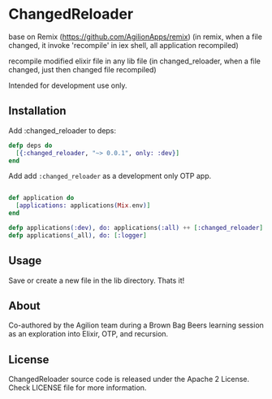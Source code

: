 # ChangedReloader

base on Remix (https://github.com/AgilionApps/remix)
(in remix, when a file changed, it invoke 'recompile' in iex shell, all application recompiled)

recompile modified elixir file in any lib file
(in changed_reloader, when a file changed, just then changed file recompiled)


Intended for development use only.

## Installation

Add :changed_reloader to deps:

```elixir
defp deps do
  [{:changed_reloader, "~> 0.0.1", only: :dev}]
end
```

Add add `:changed_reloader` as a development only OTP app.

```elixir

def application do
  [applications: applications(Mix.env)]
end

defp applications(:dev), do: applications(:all) ++ [:changed_reloader]
defp applications(_all), do: [:logger]

```

## Usage

Save or create a new file in the lib directory. Thats it!

## About

Co-authored by the Agilion team during a Brown Bag Beers learning session as an exploration into Elixir, OTP, and recursion.

## License

ChangedReloader source code is released under the Apache 2 License. Check LICENSE file for more information.
